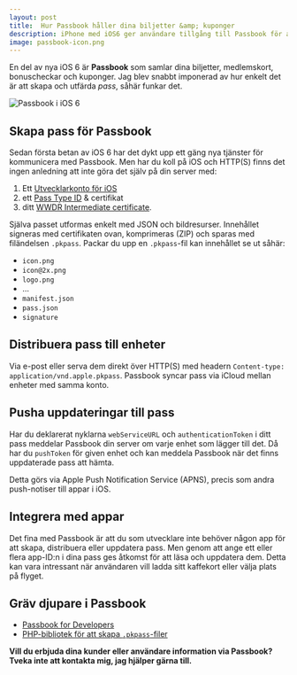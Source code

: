 ```yaml
---
layout: post
title:  Hur Passbook håller dina biljetter &amp; kuponger
description: iPhone med iOS6 ger användare tillgång till Passbook för att lagra och hålla koll på biljetter &amp; kuponger.
image: passbook-icon.png
---
```


En del av nya iOS 6 är __Passbook__ som samlar dina biljetter, medlemskort, bonuscheckar och kuponger. Jag blev snabbt imponerad av hur enkelt det är att skapa och utfärda _pass_, såhär funkar det.

<img src="{{ site.url }}/images/passbook.png" alt="Passbook i iOS 6" class="center" />

## Skapa pass för Passbook

Sedan första betan av iOS 6 har det dykt upp ett gäng nya tjänster för kommunicera med Passbook. Men har du koll på iOS och HTTP(S) finns det ingen anledning att inte göra det själv på din server med:

1. Ett [Utvecklarkonto för iOS](https://developer.apple.com/programs/ios/)
2. ett [Pass Type ID](https://developer.apple.com/ios/manage/passtypeids/index.action) &amp; certifikat
3. ditt [WWDR Intermediate certificate](https://developer.apple.com/certificationauthority/AppleWWDRCA.cer).

Själva passet utformas enkelt med JSON och bildresurser. Innehållet signeras med certifikaten ovan, komprimeras (ZIP) och sparas med filändelsen `.pkpass`. Packar du upp en `.pkpass`-fil kan innehållet se ut såhär:

* `icon.png`
* `icon@2x.png`
* `logo.png`
* &#8230;
* `manifest.json`
* `pass.json`
* `signature`

## Distribuera pass till enheter

Via e-post eller serva dem direkt över HTTP(S) med headern `Content-type: application/vnd.apple.pkpass`. Passbook syncar pass via iCloud mellan enheter med samma konto.

## Pusha uppdateringar till pass

Har du deklarerat nyklarna `webServiceURL` och `authenticationToken` i ditt pass meddelar Passbook din server om varje enhet som lägger till det. Då har du `pushToken` för given enhet och kan meddela Passbook när det finns uppdaterade pass att hämta.

Detta görs via Apple Push Notification Service (APNS), precis som andra push-notiser till appar i iOS.

## Integrera med appar

Det fina med Passbook är att du som utvecklare inte behöver någon app för att skapa, distribuera eller uppdatera pass. Men genom att ange ett eller flera app-ID:n i dina pass ges åtkomst för att läsa och uppdatera dem. Detta kan vara intressant när användaren vill ladda sitt kaffekort eller välja plats på flyget.

## Gräv djupare i Passbook

* [Passbook for Developers](https://developer.apple.com/passbook/)
* [PHP-bibliotek för att skapa `.pkpass`-filer](https://github.com/tschoffelen/PHP-PKPass)

__Vill du erbjuda dina kunder eller användare information via Passbook? Tveka inte att kontakta mig, jag hjälper gärna till.__